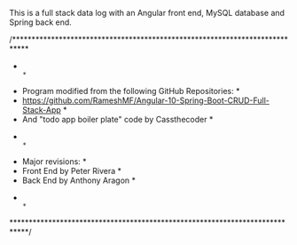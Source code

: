 This is a full stack data log with an Angular front end, MySQL database and Spring back end.

/****************************************************************************
*                                                                           *
*  Program modified from the following GitHub Repositories:                 *
*    https://github.com/RameshMF/Angular-10-Spring-Boot-CRUD-Full-Stack-App *
*    And "todo app boiler plate" code by Cassthecoder                       *
*                                                                           *
*  Major revisions:                                                         *
*   Front End by Peter Rivera                                               *
*   Back End by Anthony Aragon                                              *
*                                                                           *
****************************************************************************/

